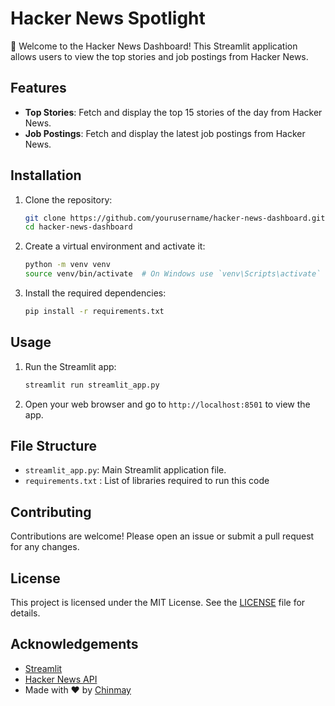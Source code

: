 # Hacker News Spotlight

🚀 Welcome to the Hacker News Dashboard! This Streamlit application allows users to view the top stories and job postings from Hacker News.

## Features

- **Top Stories**: Fetch and display the top 15 stories of the day from Hacker News.
- **Job Postings**: Fetch and display the latest job postings from Hacker News.

## Installation

1. Clone the repository:
    ```sh
    git clone https://github.com/yourusername/hacker-news-dashboard.git
    cd hacker-news-dashboard
    ```

2. Create a virtual environment and activate it:
    ```sh
    python -m venv venv
    source venv/bin/activate  # On Windows use `venv\Scripts\activate`
    ```

3. Install the required dependencies:
    ```sh
    pip install -r requirements.txt
    ```

## Usage

1. Run the Streamlit app:
    ```sh
    streamlit run streamlit_app.py
    ```

2. Open your web browser and go to `http://localhost:8501` to view the app.

## File Structure

- `streamlit_app.py`: Main Streamlit application file.
- `requirements.txt` : List of libraries required to run this code


## Contributing

Contributions are welcome! Please open an issue or submit a pull request for any changes.

## License

This project is licensed under the MIT License. See the [LICENSE](LICENSE) file for details.

## Acknowledgements

- [Streamlit](https://streamlit.io/)
- [Hacker News API](https://github.com/HackerNews/API)
- Made with ❤️ by [Chinmay](https://linktr.ee/chinmay_kotkar)
